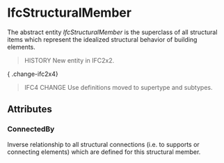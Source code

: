# IfcStructuralMember

The abstract entity _IfcStructuralMember_ is the superclass of all structural items which represent the idealized structural behavior of building elements.
<!-- end of short definition -->


> HISTORY New entity in IFC2x2.

{ .change-ifc2x4}
> IFC4 CHANGE Use definitions moved to supertype and subtypes.

## Attributes

### ConnectedBy
Inverse relationship to all structural connections (i.e. to supports or connecting elements) which are defined for this structural member.
